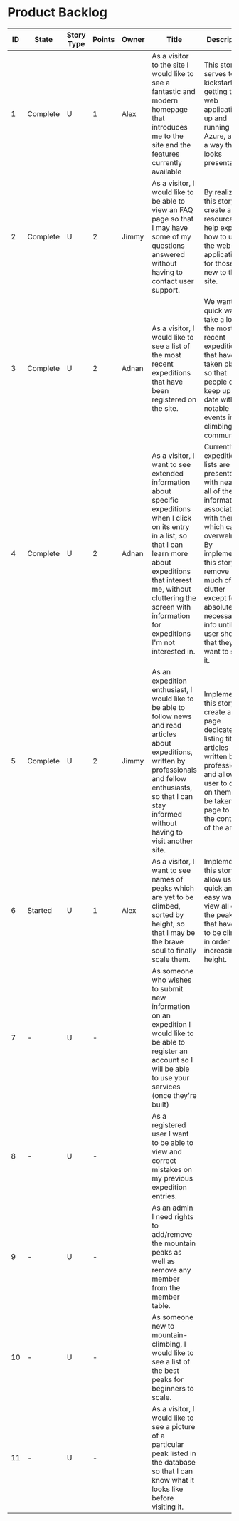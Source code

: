 # Product Backlog

<table>
    <thead>
        <tr>
            <th>ID</th> <th>State</th> <th>Story Type</th> <th>Points</th> <th>Owner</th>
            <th>Title</th>
            <th>Description</th>
            <th>Links</th>
        </tr>
    </thead>
    <tbody>
        <tr>
            <td>1</td> <td>Complete</td> <td>U</td> <td>1</td> <td>Alex</td>
            <td> As a visitor to the site I would like to see a fantastic and modern homepage that introduces me to the site and the features currently available</td>
            <td>This story serves to kickstart getting the web application up and running on Azure, and in a way that looks presentable.</td>
            <td></td>
        </tr>
        <tr>
            <td>2</td> <td>Complete</td> <td>U</td> <td>2</td> <td>Jimmy</td>
            <td>As a visitor, I would like to be able to view an FAQ page so that I may have some of my questions answered without having to contact user support. </td>
            <td>By realizing this story, we create a resource to help explain how to use the web application for those new to the site.</td>
            <td></td>
        </tr>
        <tr>
            <td>3</td> <td>Complete</td> <td>U</td> <td>2</td> <td>Adnan</td>
            <td>As a visitor, I would like to see a list of the most recent expeditions that have been registered on the site.</td>
            <td>We want a quick way to take a look at the most recent expeditions that have taken place so that people can keep up to date with notable events in the climbing community.</td>
            <td></td>
        </tr>
		<tr>
            <td>4</td> <td>Complete</td> <td>U</td> <td>2</td> <td>Adnan</td>
            <td>As a visitor, I want to see extended information about specific expeditions when I click on its entry in a list, so that I can learn more about expeditions that interest me, without cluttering the screen with information for expeditions I'm not interested in.</td>
            <td>Currently, expedition lists are presented with nearly all of the information associated with them, which can be overwelming. By implementing this story, we remove much of the clutter except for absolutely necessary info until the user shows that they want to see it.</td>
            <td></td>
        </tr>
		<tr>
            <td>5</td> <td>Complete</td> <td>U</td> <td>2</td> <td>Jimmy</td>
            <td>As an expedition enthusiast, I would like to be able to follow news and read articles about expeditions, written by professionals and fellow enthusiasts, so that I can stay informed without having to visit another site.</td>
            <td>Implementing this story will create a page dedicated to listing titles articles written by professionals and allow the user to click on them to be taken to a page to read the content of the article.</td>
            <td></td>
        </tr>
		<tr>
            <td>6</td> <td>Started</td> <td>U</td> <td>1</td> <td>Alex</td>
            <td>As a visitor, I want to see names of peaks which are yet to be climbed, sorted by height, so that I may be the brave soul to finally scale them.</td>
            <td>Implementing this story will allow users a quick and easy way to view all of the peaks that have yet to be climbed in order of increasing height.</td>
            <td></td>
        </tr>
        <tr>
            <td>7</td> <td>-</td> <td>U</td> <td>-</td> <td></td>
            <td>As someone who wishes to submit new information on an expedition I would like to be able to register an account so I will be able to use your services (once they're built)</td>
            <td></td>
            <td></td>
        </tr>
        <tr>
            <td>8</td> <td>-</td> <td>U</td> <td>-</td> <td></td>
            <td>As a registered user I want to be able to view and correct mistakes on my previous expedition entries.</td>
            <td></td>
            <td></td>
        </tr>
        <tr>
            <td>9</td> <td>-</td> <td>U</td> <td>-</td> <td></td>
            <td>As an admin I need rights to add/remove the mountain peaks as well as remove any member from the member table.</td>
            <td></td>
            <td></td>
        </tr>
        <tr>
            <td>10</td> <td>-</td> <td>U</td> <td>-</td> <td></td>
            <td>As someone new to mountain-climbing, I would like to see a list of the best peaks for beginners to scale. </td>
            <td></td>
            <td></td>
        </tr>
        <tr>
            <td>11</td> <td>-</td> <td>U</td> <td>-</td> <td></td>
            <td>As a visitor, I would like to see a picture of a particular peak listed in the database so that I can know what it looks like before visiting it. </td>
            <td></td>
            <td></td>
        </tr>
    </tbody>
</table>